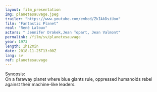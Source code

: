 ```yaml
---
layout: film_presentation
img: planetesauvage.jpeg
trailer: "https://www.youtube.com/embed/ZkIAkDsiUoo"
film: "Fantastic Planet"
real: "René Laloux"
actors: " Jennifer Drakek,Jean Topart, Jean Valmont"
permalink: /film/sv/planetesauvage
year: 1973
length: 1h12min
date: 2018-11-25T13:00Z
lang: sv
ref: planetesauvage
---
```


<span class="name"> Synopsis:</span> <br/>
<span class="resumefilm"> On a faraway planet where blue giants rule, oppressed humanoids rebel against their machine-like leaders.  </span>
